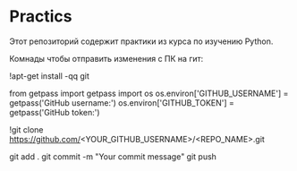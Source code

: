 # Practics
Этот репозиторий содержит практики из курса по изучению Python.

Комнады чтобы отправить изменения с ПК на гит:

  !apt-get install -qq git
  
  from getpass import getpass
  import os os.environ['GITHUB_USERNAME'] = getpass('GitHub username:') os.environ['GITHUB_TOKEN'] = getpass('GitHub token:')

  !git clone https://github.com/<YOUR_GITHUB_USERNAME>/<REPO_NAME>.git

  git add . git commit -m "Your commit message" git push
